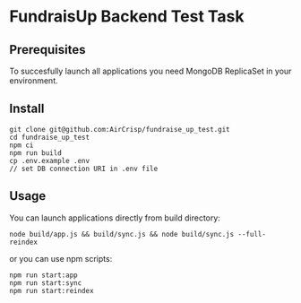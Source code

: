 # FundraisUp Backend Test Task

## Prerequisites

To succesfully launch all applications you need MongoDB ReplicaSet in your environment.

## Install

```
git clone git@github.com:AirCrisp/fundraise_up_test.git
cd fundraise_up_test
npm ci
npm run build
cp .env.example .env
// set DB connection URI in .env file
```

## Usage

You can launch applications directly from build directory:

```
node build/app.js && build/sync.js && node build/sync.js --full-reindex
```

or you can use npm scripts:

```
npm run start:app
npm run start:sync
npm run start:reindex
```
